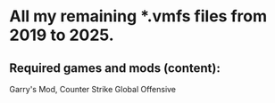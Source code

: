 # All my remaining **\*.vmfs** files from 2019 to 2025.
## Required games and mods (content):
Garry's Mod,
Counter Strike Global Offensive
